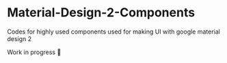 # Material-Design-2-Components
Codes for highly used components used for making UI with google material design 2 

Work in progress :memo:
